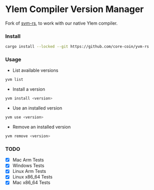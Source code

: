 # Ylem Compiler Version Manager

Fork of [svm-rs](https://github.com/alloy-rs/svm-rs), to work with our native Ylem compiler.

### Install

```sh
cargo install --locked --git https://github.com/core-coin/yvm-rs
```

### Usage

-   List available versions

```sh
yvm list
```

-   Install a version

```sh
yvm install <version>
```

-   Use an installed version

```sh
yvm use <version>
```

-   Remove an installed version

```sh
yvm remove <version>
```

### TODO

 - [x] Mac Arm Tests
 - [x] Windows Tests
 - [x] Linux Arm Tests
 - [x] Linux x86_64 Tests
 - [x] Mac x86_64 Tests

